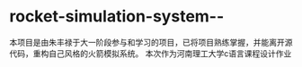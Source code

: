 # rocket-simulation-system--
本项目是由朱丰禄于大一阶段参与和学习的项目，已将项目熟练掌握，并能离开源代码，重构自己风格的火箭模拟系统。
本次作为河南理工大学c语言课程设计作业
